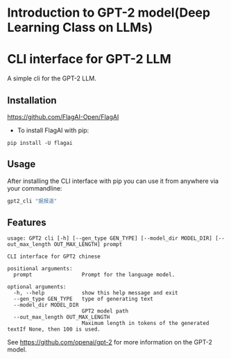 # Introduction to GPT-2 model(Deep Learning Class on LLMs)

# CLI interface for GPT-2 LLM
A simple cli for the GPT-2 LLM. 

## Installation 

https://github.com/FlagAI-Open/FlagAI

- To install FlagAI with pip:
```shell
pip install -U flagai
```
## Usage
After installing the CLI interface with pip you can use it from anywhere via your commandline:
```bash
gpt2_cli "据报道"
```

## Features

```
usage: GPT2 cli [-h] [--gen_type GEN_TYPE] [--model_dir MODEL_DIR] [--out_max_length OUT_MAX_LENGTH] prompt

CLI interface for GPT2 chinese

positional arguments:
  prompt                Prompt for the language model.

optional arguments:
  -h, --help            show this help message and exit
  --gen_type GEN_TYPE   type of generating text
  --model_dir MODEL_DIR
                        GPT2 model path
  --out_max_length OUT_MAX_LENGTH
                        Maximum length in tokens of the generated textIf None, then 100 is used.
```
See https://github.com/openai/gpt-2 for more information on the GPT-2 model.
